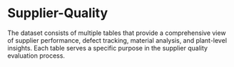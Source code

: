 # Supplier-Quality
The dataset consists of multiple tables that provide a comprehensive view of supplier  performance, defect tracking, material analysis, and plant-level insights. Each table serves a  specific purpose in the supplier quality evaluation process. 
